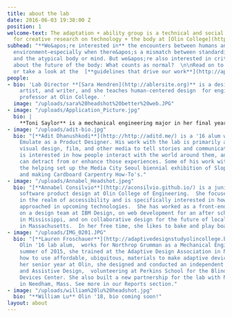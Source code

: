 ```yaml
---
title: about the lab
date: 2016-06-03 19:38:00 Z
position: 1
welcome-text: The adaptation + ability group is a technical and social laboratory
  for creative research on technology + the body at [Olin College](http://olin.edu).
subhead: "**We&apos;re interested in** the encounters between humans and the built
  environment—especially when there&apos;s a mismatch between standardized design
  and the atypical body or mind. But we&apos;re also interested in critical questions
  about the future of the body: What counts as normal?  \n\nRead on to meet our group,
  or take a look at the  [**guidelines that drive our work**](http://aplusa.org/#manifesto).\n"
people:
- bio: 'Lab Director **[Sara Hendren](http://ablersite.org)** is a design researcher,
    artist, and writer, and she teaches human-centered design  for engineers as assistant
    professor at Olin College. '
  image: "/uploads/sara%20headshot%20better%20web.JPG"
- image: "/uploads/Application_Picture.jpg"
  bio: |
    **Toni Saylor** is a mechanical engineering major in her final year at Olin. She became interested in the a +a field her freshman year as she worked with an older adult community partner in a design course called Engineering for Humanity. Since then she has worked on many projects in and out of class related to aging and ability and focused around prosthetics. She just wrapped a year doing prosthetics and design research for Sara as a Clare Boothe Luce scholar.
- image: "/uploads/adit-bio.jpg"
  bio: "[**Adit Dhanushkodi**](http://http://aditd.me/) is a '16 alum working for
    Emulate as a Product Designer. His work with the lab is primarily around using
    visual design, film, and other media to tell stories and communicate ideas. He
    is interested in how people interact with the world around them, and how technologies
    can detract from or enhance those experiences. Some of his work with the lab includes
    the helping set up the Media City Seoul biennial exhibition of Slope : Intercept
    and making Cardboard Carpentry How-To's."
- image: "/uploads/Annabel_Headshot.jpeg"
  bio: "[**Annabel Consilvio**](http://aconsilvio.github.io/) is a junior studying
    software product design at Olin College of Engineering.  She focuses on projects
    in the realm of accessibility and is specifically interested in how access is
    approached in upcoming technologies.  She has worked as a front-end developer
    on a design team at IBM Design, on web development for an after school program
    in Mississippi, and on collaborative design for the future of local, organic farming
    in Massachusetts.  In her free time, she likes to bake and play board games. \n"
- image: "/uploads/IMG_0201.JPG"
  bio: "[**Lauren Froschauer**](http://adaptivedesignstudyolincollege.blogspot.com/),
    Olin '16 lab alum,  works for Northrop Grumman as a Mechanical Engineer. In the
    summer of 2015, she trained at the Adaptive Design Association in New York, learning
    how to use affordable, ubiquitous, materials to make adaptive devices. During
    her senior year at Olin, she designed and conducted an independent study in Adaptive
    and Assistive Design,  volunteering at Perkins School for the Blind in their Assistive
    Devices Center. She also built a new partnership for the lab with Newman Elementary
    in Needham, Mass. See more in our Reports section."
- image: "/uploads/william%20lu%20headshot.jpg"
  bio: "**William Lu** Olin '18, bio coming soon!"
layout: about
---
```



